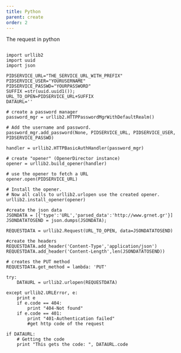 ```yaml
---
title: Python
parent: create
order: 2
---
```


The request in python

<pre><code class="language-python">
import urllib2
import uuid
import json

PIDSERVICE_URL="THE_SERVICE_URL_WITH_PREFIX"
PIDSERVICE_USER="YOURUSERNAME"
PIDSERVICE_PASSWD="YOURPASSWORD"
SUFFIX =str(uuid.uuid1());
URL_TO_OPEN=PIDSERVICE_URL+SUFFIX
DATAURL=''

# create a password manager
password_mgr = urllib2.HTTPPasswordMgrWithDefaultRealm()

# Add the username and password.
password_mgr.add_password(None, PIDSERVICE_URL, PIDSERVICE_USER, PIDSERVICE_PASSWD)

handler = urllib2.HTTPBasicAuthHandler(password_mgr)

# create "opener" (OpenerDirector instance)
opener = urllib2.build_opener(handler)

# use the opener to fetch a URL
opener.open(PIDSERVICE_URL)

# Install the opener.
# Now all calls to urllib2.urlopen use the created opener.
urllib2.install_opener(opener)

#create the json data
JSONDATA = [{'type':'URL','parsed_data':'http://www.grnet.gr'}]
JSONDATATOSEND = json.dumps(JSONDATA);

REQUESTDATA = urllib2.Request(URL_TO_OPEN, data=JSONDATATOSEND)

#create the headers
REQUESTDATA.add_header('Content-Type','application/json')
REQUESTDATA.add_header('Content-Length',len(JSONDATATOSEND))

# creates the PUT method
REQUESTDATA.get_method = lambda: 'PUT'

try:
    DATAURL = urllib2.urlopen(REQUESTDATA)
    
except urllib2.URLError, e:
    print e
    if e.code == 404:
        print "404-Not found"
    if e.code == 401:
        print "401-Authentication failed"    
        #get http code of the request

if DATAURL:
    # Getting the code
    print "This gets the code: ", DATAURL.code

</code></pre>

